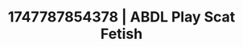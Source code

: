 ---
categories:
- ASMR tingles
- Bukkake
- Facial finish
- Simple sex
- Tan line fetish
image: /assets/images/1747787854378.jpg
layout: post
seo:
  description: Featured content with artistic Scat Fetish, ABDL Play. HD images available.
  keywords: Scat Fetish, ABDL Play
  og_image: /assets/images/1747787854378.jpg
  schema_type: VisualArtwork
tags:
- ABDL Play
- '#1747787854378'
- Scat Fetish
title: 1747787854378 | ABDL Play Scat Fetish
---